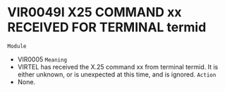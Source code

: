 # VIR0049I X25 COMMAND xx RECEIVED FOR TERMINAL termid
`Module`
- VIR0005
`Meaning`
- VIRTEL has received the X.25 command xx from terminal termid. It is either unknown, or is unexpected at this time, and is ignored.
`Action`
- None.
